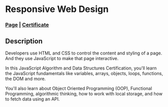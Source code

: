 # Responsive Web Design

### [Page](https://www.freecodecamp.org/learn/2022/javascript-algorithms-and-data-structures-v8/) | [Certificate]()

## Description

Developers use HTML and CSS to control the content and styling of a page. And they use JavaScript to make that page interactive.

In this JavaScript Algorithm and Data Structures Certification, you'll learn the JavaScript fundamentals like variables, arrays, objects, loops, functions, the DOM and more.

You'll also learn about Object Oriented Programming (OOP), Functional Programming, algorithmic thinking, how to work with local storage, and how to fetch data using an API.
